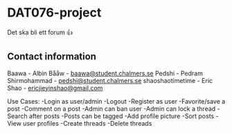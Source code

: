 # DAT076-project

Det ska bli ett forum 👍


## Contact information
Baawa - Albin Bååw - baawa@student.chalmers.se
Pedshi - Pedram Shirmohammad - pedshi@student.chalmers.se
shaoshaotimetime - Eric Shao - ericjieyinshao@gmail.com

Use Cases:
-Login as user/admin
-Logout
-Register as user
-Favorite/save a post
-Comment on a post
-Admin can ban user
-Admin can lock a thread
-Search after posts
-Posts can be tagged
-Add profile picture
-Sort posts
-View user profiles
-Create threads
-Delete threads
